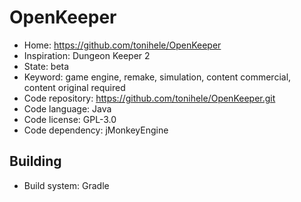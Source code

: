# OpenKeeper

- Home: https://github.com/tonihele/OpenKeeper
- Inspiration: Dungeon Keeper 2
- State: beta
- Keyword: game engine, remake, simulation, content commercial, content original required
- Code repository: https://github.com/tonihele/OpenKeeper.git
- Code language: Java
- Code license: GPL-3.0
- Code dependency: jMonkeyEngine

## Building

- Build system: Gradle
